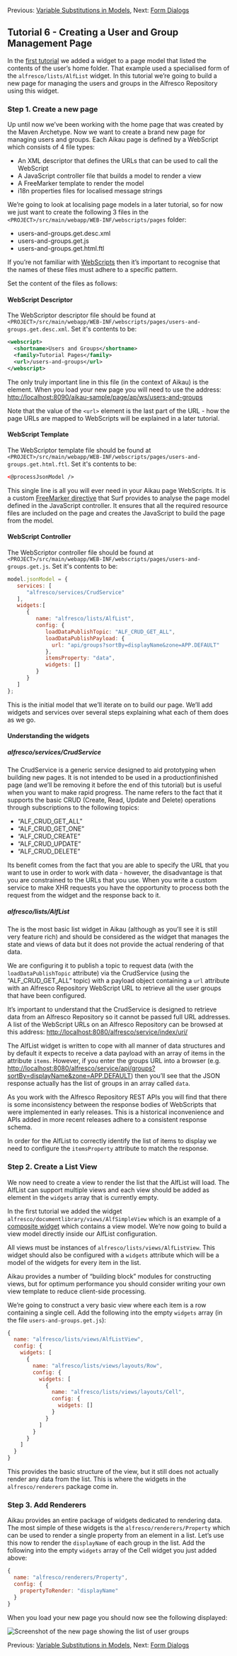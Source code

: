 Previous: [Variable Substitutions in Models](./Tutorial5.md),
Next: [Form Dialogs](./Tutorial7.md)

## Tutorial 6 - Creating a User and Group Management Page

In the [first tutorial](./Tutorial1.md "Link to first tutorial") we added a widget to a page model that listed the contents of the user’s home folder. That example used a specialised form of the `alfresco/lists/AlfList` widget. In this tutorial we’re going to build a new page for managing the users and groups in the Alfresco Repository using this widget.

### Step 1. Create a new page
Up until now we’ve been working with the home page that was created by the Maven Archetype. Now we want to create a brand new page for managing users and groups. Each Aikau page is defined by a WebScript which consists of 4 file types:

* An XML descriptor that defines the URLs that can be used to call the WebScript
* A JavaScript controller file that builds a model to render a view
* A FreeMarker template to render the model
* i18n properties files for localised message strings

We’re going to look at localising page models in a later tutorial, so for now we just want to create the following 3 files in the `<PROJECT>/src/main/webapp/WEB-INF/webscripts/pages` folder:

* users-and-groups.get.desc.xml
* users-and-groups.get.js
* users-and-groups.get.html.ftl

If you’re not familiar with [WebScripts](http://docs.alfresco.com/4.2/concepts/ws-architecture.html "Link to Alfresco documentation") then it’s important to recognise that the names of these files must adhere to a specific pattern. 

Set the content of the files as follows:

#### WebScript Descriptor

The WebScriptor descriptor file should be found at `<PROJECT>/src/main/webapp/WEB-INF/webscripts/pages/users-and-groups.get.desc.xml`. Set it's contents to be:

```XML
<webscript>
  <shortname>Users and Groups</shortname>
  <family>Tutorial Pages</family>
  <url>/users-and-groups</url>
</webscript>
```

The only truly important line in this file (in the context of Aikau) is the <url> element. When you load your new page you will need to use the address: [http://localhost:8090/aikau-sample/page/ap/ws/users-and-groups](http://localhost:8090/aikau-sample/page/ap/ws/users-and-groups)

Note that the value of the `<url>` element is the last part of the URL - how the page URLs are mapped to WebScripts will be explained in a later tutorial.

#### WebScript Template

The WebScriptor template file should be found at `<PROJECT>/src/main/webapp/WEB-INF/webscripts/pages/users-and-groups.get.html.ftl`. Set it's contents to be:

```HTML
<@processJsonModel />
```

This single line is all you will ever need in your Aikau page WebScripts. It is a custom [FreeMarker directive](http://freemarker.org/docs/pgui_datamodel_directive.html "Link to FreeMarker documentation") that Surf provides to analyse the page model defined in the JavaScript controller. It ensures that all the required resource files are included on the page and creates the JavaScript to build the page from the model.

#### WebScript Controller

The WebScriptor controller file should be found at `<PROJECT>/src/main/webapp/WEB-INF/webscripts/pages/users-and-groups.get.js`. Set it's contents to be:

```JAVASCRIPT
model.jsonModel = {
   services: [
      "alfresco/services/CrudService"
   ],
   widgets:[
      {
         name: "alfresco/lists/AlfList",
         config: {
            loadDataPublishTopic: "ALF_CRUD_GET_ALL",
            loadDataPublishPayload: {
              url: "api/groups?sortBy=displayName&zone=APP.DEFAULT"
            },
            itemsProperty: "data",
            widgets: []
         }
      }
   ]
};
```

This is the initial model that we’ll iterate on to build our page. We’ll add widgets and services over several steps explaining what each of them does as we go.

#### Understanding the widgets

##### alfresco/services/CrudService

The CrudService is a generic service designed to aid prototyping when building new pages. It is not intended to be used in a productionfinished page (and we’ll be removing it before the end of this tutorial) but is useful when you want to make rapid progress. The name refers to the fact that it supports the basic CRUD (Create, Read, Update and Delete) operations through subscriptions to the following topics:

* “ALF_CRUD_GET_ALL”
* “ALF_CRUD_GET_ONE”
* “ALF_CRUD_CREATE”
* “ALF_CRUD_UPDATE”
* “ALF_CRUD_DELETE”

Its benefit comes from the fact that you are able to specify the URL that you want to use in order to work with data - however, the disadvantage is that you are constrained to the URLs that you use. When you write a custom service to make XHR requests you have the opportunity to process both the request from the widget and the response back to it.

##### alfresco/lists/AlfList

The is the most basic list widget in Aikau (although as you’ll see it is still very feature rich) and should be considered as the widget that manages the state and views of data but it does not provide the actual rendering of that data.

We are configuring it to publish a topic to request data (with the `loadDataPublishTopic` attribute) via the CrudService (using the “ALF_CRUD_GET_ALL” topic) with a payload object containing a `url` attribute with an Alfresco Repository WebScript URL to retrieve all the user groups that have been configured.

It’s important to understand that the CrudService is designed to retrieve data from an Alfresco Repository so it cannot be passed full URL addresses. A list of the WebScript URLs on an Alfresco Repository can be browsed at this address: [http://localhost:8080/alfresco/service/index/uri/](http://localhost:8080/alfresco/service/index/uri/)

The AlfList widget is written to cope with all manner of data structures and by default it expects to receive a data payload with an array of items in the attribute `items`. However, if you enter the groups URL into a browser (e.g. [http://localhost:8080/alfresco/service/api/groups?sortBy=displayName&zone=APP.DEFAULT](http://localhost:8080/alfresco/service/api/groups?sortBy=displayName&zone=APP.DEFAULT)) then you’ll see that the JSON response actually has the list of groups in an array called `data`. 

As you work with the Alfresco Repository REST APIs you will find that there is some inconsistency between the response bodies of WebScripts that were implemented in early releases. This is a historical inconvenience and APIs added in more recent releases adhere to a consistent response schema.

In order for the AlfList to correctly identify the list of items to display we need to configure the `itemsProperty` attribute to match the response.

### Step 2. Create a List View
We now need to create a view to render the list that the AlfList will load. The AlfList can support multiple views and each view should be added as element in the `widgets` array that is currently empty.

In the first tutorial we added the widget `alfresco/documentlibrary/views/AlfSimpleView` which is an example of a [composite widget](./Tutorial3.md "Link to tutorial on creating composite widgets") which contains a view model. We’re now going to build a view model directly inside our AlfList configuration.

All views must be instances of `alfresco/lists/views/AlfListView`. This widget should also be configured with a `widgets` attribute which will be a model of the widgets for every item in the list.

Aikau provides a number of “building block” modules for constructing views, but for optimum performance you should consider writing your own view template to reduce client-side processing.

We’re going to construct a very basic view where each item is a row containing a single cell. Add the following into the empty `widgets` array (in the file `users-and-groups.get.js`):

```JAVASCRIPT
{
  name: "alfresco/lists/views/AlfListView",
  config: {
    widgets: [
      {
        name: "alfresco/lists/views/layouts/Row",
        config: {
          widgets: [
            {
              name: "alfresco/lists/views/layouts/Cell",
              config: {
                widgets: []
              }
            }
          ]
        }
      }
    ]
  }
}
```

This provides the basic structure of the view, but it still does not actually render any data from the list. This is where the widgets in the `alfresco/renderers` package come in.

### Step 3. Add Renderers
Aikau provides an entire package of widgets dedicated to rendering data. The most simple of these widgets is the `alfresco/renderers/Property` which can be used to render a single property from an element in a list. Let’s use this now to render the `displayName` of each group in the list. Add the following into the empty `widgets` array of the Cell widget you just added above:

```JAVASCRIPT
{
  name: "alfresco/renderers/Property",
  config: {
    propertyToRender: "displayName"
  }
}
```

When you load your new page you should now see the following displayed:

![Screenshot of the new page showing the list of user groups](../resources/Tutorial6-Image1.png "Screenshot of the new page")

Previous: [Variable Substitutions in Models](./Tutorial5.md),
Next: [Form Dialogs](./Tutorial7.md)
